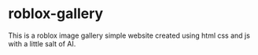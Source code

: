 # roblox-gallery
This is a roblox image gallery simple website created using html css and js with a little salt of AI.
